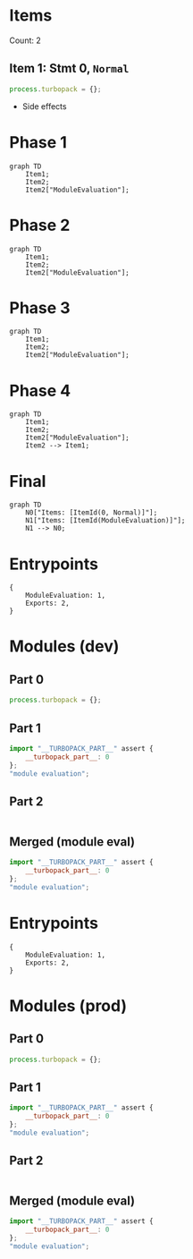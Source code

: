# Items

Count: 2

## Item 1: Stmt 0, `Normal`

```js
process.turbopack = {};

```

- Side effects

# Phase 1
```mermaid
graph TD
    Item1;
    Item2;
    Item2["ModuleEvaluation"];
```
# Phase 2
```mermaid
graph TD
    Item1;
    Item2;
    Item2["ModuleEvaluation"];
```
# Phase 3
```mermaid
graph TD
    Item1;
    Item2;
    Item2["ModuleEvaluation"];
```
# Phase 4
```mermaid
graph TD
    Item1;
    Item2;
    Item2["ModuleEvaluation"];
    Item2 --> Item1;
```
# Final
```mermaid
graph TD
    N0["Items: [ItemId(0, Normal)]"];
    N1["Items: [ItemId(ModuleEvaluation)]"];
    N1 --> N0;
```
# Entrypoints

```
{
    ModuleEvaluation: 1,
    Exports: 2,
}
```


# Modules (dev)
## Part 0
```js
process.turbopack = {};

```
## Part 1
```js
import "__TURBOPACK_PART__" assert {
    __turbopack_part__: 0
};
"module evaluation";

```
## Part 2
```js

```
## Merged (module eval)
```js
import "__TURBOPACK_PART__" assert {
    __turbopack_part__: 0
};
"module evaluation";

```
# Entrypoints

```
{
    ModuleEvaluation: 1,
    Exports: 2,
}
```


# Modules (prod)
## Part 0
```js
process.turbopack = {};

```
## Part 1
```js
import "__TURBOPACK_PART__" assert {
    __turbopack_part__: 0
};
"module evaluation";

```
## Part 2
```js

```
## Merged (module eval)
```js
import "__TURBOPACK_PART__" assert {
    __turbopack_part__: 0
};
"module evaluation";

```
